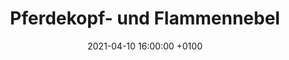 ---
layout: post
title: Pferdekopf- und Flammennebel
link: /public/media/gallery/2021-04-10-horsehead-nebula.jpg
description: "Ausnahmsweise passende Namen."
date: 2021-04-10 16:00:00 +0100
categories: Bild
---